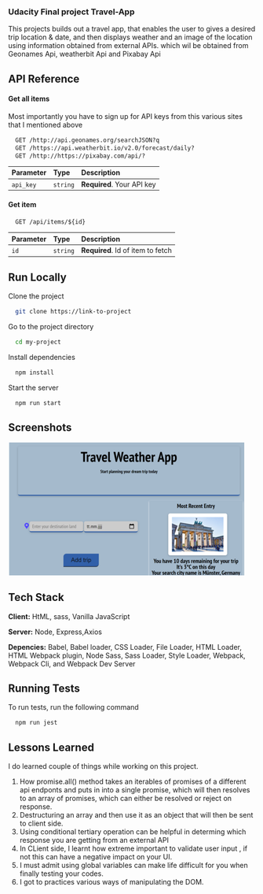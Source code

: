 ### Udacity Final project Travel-App


This projects builds out a travel app, that enables the user to gives a desired trip location & date, and then displays weather and an image of the location using information obtained from external APIs. which wil be obtained from Geonames Api, weatherbit Api and Pixabay Api


## API Reference

#### Get all items
Most importantly you have to sign up for API keys from this various sites that I mentioned above
```http
  GET /http://api.geonames.org/searchJSON?q
  GET /https://api.weatherbit.io/v2.0/forecast/daily?
  GET /http://https://pixabay.com/api/?

```

| Parameter | Type     | Description                |
| :-------- | :------- | :------------------------- |
| `api_key` | `string` | **Required**. Your API key |

#### Get item

```http
  GET /api/items/${id}
```

| Parameter | Type     | Description                       |
| :-------- | :------- | :-------------------------------- |
| `id`      | `string` | **Required**. Id of item to fetch |


## Run Locally

Clone the project

```bash
  git clone https://link-to-project
```

Go to the project directory

```bash
  cd my-project
```

Install dependencies

```bash
  npm install
```

Start the server

```bash
  npm run start
```


## Screenshots

![App Screenshot](/src/client/assets/images/travel_screenshot.png)


## Tech Stack

**Client:** HtML, sass, Vanilla JavaScript

**Server:** Node, Express,Axios

**Depencies:** Babel, Babel loader, CSS Loader, File Loader, HTML Loader, HTML Webpack plugin, Node Sass, Sass Loader, Style Loader, Webpack, Webpack Cli, and Webpack Dev Server


## Running Tests

To run tests, run the following command

```bash
  npm run jest
```


## Lessons Learned

I do learned couple of things while working on this project.
1. How promise.all() method takes an iterables of promises of a different api endponts and puts in into a single promise, which will then resolves to an array of promises, which can either be resolved or reject on response.
2. Destructuring an array and then use it as an object that will then be sent to client side.
3. Using conditional tertiary operation can be helpful in determing which response you are getting from an external API
5. In CLient side, I learnt how extreme important to validate user input , if not this can have a negative impact on  your UI.
6. I must admit using global variables can make life difficult for you when finally testing your codes. 
7. I got to practices various ways of manipulating the DOM.




